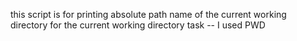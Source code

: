 this script is for printing absolute path name of the current working directory
for the current working directory task -- I used PWD
